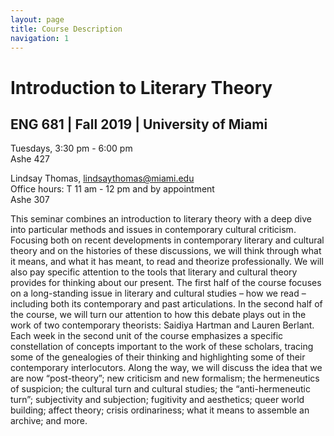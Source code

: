 ```yaml
---
layout: page
title: Course Description
navigation: 1
---
```

# Introduction to Literary Theory
## ENG 681 | Fall 2019 | University of Miami

Tuesdays, 3:30 pm - 6:00 pm<br/>
Ashe 427

Lindsay Thomas, [lindsaythomas@miami.edu](lindsaythomas@miami.edu)<br/>
Office hours: T 11 am - 12 pm and by appointment<br/>
Ashe 307

This seminar combines an introduction to literary theory with a deep dive into particular methods and issues in contemporary cultural criticism. Focusing both on recent developments in contemporary literary and cultural theory and on the histories of these discussions, we will think through what it means, and what it has meant, to read and theorize professionally. We will also pay specific attention to the tools that literary and cultural theory provides for thinking about our present. The first half of the course focuses on a long-standing issue in literary and cultural studies – how we read – including both its contemporary and past articulations. In the second half of the course, we will turn our attention to how this debate plays out in the work of two contemporary theorists: Saidiya Hartman and Lauren Berlant. Each week in the second unit of the course emphasizes a specific constellation of concepts important to the work of these scholars, tracing some of the genealogies of their thinking and highlighting some of their contemporary interlocutors. Along the way, we will discuss the idea that we are now “post-theory”; new criticism and new formalism; the hermeneutics of suspicion; the cultural turn and cultural studies; the “anti-hermeneutic turn”; subjectivity and subjection; fugitivity and aesthetics; queer world building; affect theory; crisis ordinariness; what it means to assemble an archive; and more.
